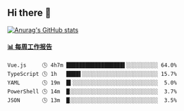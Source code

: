 ## Hi there 👋

[![Anurag's GitHub stats](https://github-readme-stats.vercel.app/api?username=OriLight152)](https://github.com/anuraghazra/github-readme-stats)

<!--
**OriLight152/OriLight152** is a ✨ _special_ ✨ repository because its `README.md` (this file) appears on your GitHub profile.

Here are some ideas to get you started:

- 🔭 I’m currently working on ...
- 🌱 I’m currently learning ...
- 👯 I’m looking to collaborate on ...
- 🤔 I’m looking for help with ...
- 💬 Ask me about ...
- 📫 How to reach me: ...
- 😄 Pronouns: ...
- ⚡ Fun fact: ...
-->

<!-- waka-box start -->
#### <a href="https://gist.github.com/92c8d5b388768c10efcba86e82b7c4fb" target="_blank">📊 每周工作报告</a>
```text
Vue.js     🕓 4h7m ██████████████████▌░░░░░░░░░░ 64.0%
TypeScript 🕓 1h   ████▌░░░░░░░░░░░░░░░░░░░░░░░░ 15.7%
YAML       🕓 19m  █▍░░░░░░░░░░░░░░░░░░░░░░░░░░░  5.0%
PowerShell 🕓 14m  █░░░░░░░░░░░░░░░░░░░░░░░░░░░░  3.7%
JSON       🕓 13m  █░░░░░░░░░░░░░░░░░░░░░░░░░░░░  3.5%
```
<!-- Powered by https://github.com/journey-ad/waka-box-go . -->
<!-- waka-box end -->
